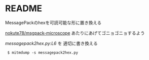 # README

MessagePackのhexを可読可能な形に置き換える

[nokute78/msgpack-microscope](https://github.com/nokute78/msgpack-microscope) あたりにあげてゴニョゴニョするよう

*messagepack2hex.py:L6* を 適切に書き換える

```shell-script
 $ mitmdump -s messagepack2hex.py
```
